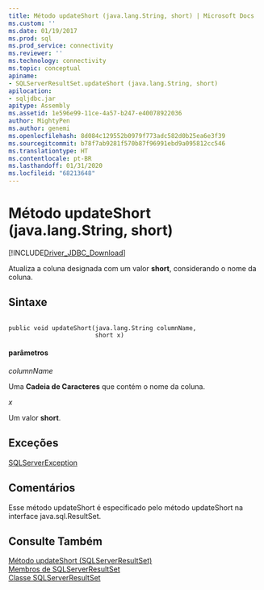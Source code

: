 ```yaml
---
title: Método updateShort (java.lang.String, short) | Microsoft Docs
ms.custom: ''
ms.date: 01/19/2017
ms.prod: sql
ms.prod_service: connectivity
ms.reviewer: ''
ms.technology: connectivity
ms.topic: conceptual
apiname:
- SQLServerResultSet.updateShort (java.lang.String, short)
apilocation:
- sqljdbc.jar
apitype: Assembly
ms.assetid: 1e596e99-11ce-4a57-b247-e40078922036
author: MightyPen
ms.author: genemi
ms.openlocfilehash: 8d084c129552b0979f773adc582d0b25ea6e3f39
ms.sourcegitcommit: b78f7ab9281f570b87f96991ebd9a095812cc546
ms.translationtype: HT
ms.contentlocale: pt-BR
ms.lasthandoff: 01/31/2020
ms.locfileid: "68213648"
---
```

# <a name="updateshort-method-javalangstring-short"></a>Método updateShort (java.lang.String, short)
[!INCLUDE[Driver_JDBC_Download](../../../includes/driver_jdbc_download.md)]

  Atualiza a coluna designada com um valor **short**, considerando o nome da coluna.  
  
## <a name="syntax"></a>Sintaxe  
  
```  
  
public void updateShort(java.lang.String columnName,  
                        short x)  
```  
  
#### <a name="parameters"></a>parâmetros  
 *columnName*  
  
 Uma **Cadeia de Caracteres** que contém o nome da coluna.  
  
 *x*  
  
 Um valor **short**.  
  
## <a name="exceptions"></a>Exceções  
 [SQLServerException](../../../connect/jdbc/reference/sqlserverexception-class.md)  
  
## <a name="remarks"></a>Comentários  
 Esse método updateShort é especificado pelo método updateShort na interface java.sql.ResultSet.  
  
## <a name="see-also"></a>Consulte Também  
 [Método updateShort &#40;SQLServerResultSet&#41;](../../../connect/jdbc/reference/updateshort-method-sqlserverresultset.md)   
 [Membros de SQLServerResultSet](../../../connect/jdbc/reference/sqlserverresultset-members.md)   
 [Classe SQLServerResultSet](../../../connect/jdbc/reference/sqlserverresultset-class.md)  
  
  
